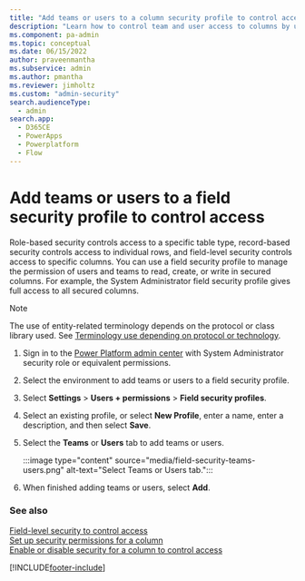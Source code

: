 ```yaml
---
title: "Add teams or users to a column security profile to control access"
description: "Learn how to control team and user access to columns by using field security profiles. Manage permission to read, create, or write in secured column."
ms.component: pa-admin
ms.topic: conceptual
ms.date: 06/15/2022
author: praveenmantha
ms.subservice: admin
ms.author: pmantha
ms.reviewer: jimholtz
ms.custom: "admin-security"
search.audienceType: 
  - admin
search.app:
  - D365CE
  - PowerApps
  - Powerplatform
  - Flow
---
```

# Add teams or users to a field security profile to control access

Role-based security controls access to a specific table type, record-based security controls access to individual rows, and field-level security controls access to specific columns. You can use a field security profile to manage the permission of users and teams to read, create, or write in secured columns. For example, the System Administrator field security profile gives full access to all secured columns.  

> [!NOTE]
> The use of entity-related terminology depends on the protocol or class library used. See [Terminology use depending on protocol or technology](/power-apps/developer/data-platform/understand-terminology).
  
1. Sign in to the [Power Platform admin center](https://admin.powerplatform.microsoft.com) with System Administrator security role or equivalent permissions.

2. Select the environment to add teams or users to a field security profile. 

3. Select **Settings** > **Users + permissions** > **Field security profiles**.  

4. Select an existing profile, or select **New Profile**, enter a name, enter a description, and then select **Save**.  

5. Select the **Teams** or **Users** tab to add teams or users. 

   :::image type="content" source="media/field-security-teams-users.png" alt-text="Select Teams or Users tab.":::

6. When finished adding teams or users, select **Add**. 

  
### See also  
[Field-level security to control access](field-level-security.md) <br />
[Set up security permissions for a column](set-up-security-permissions-field.md)   <br />
[Enable or disable security for a column to control access](enable-disable-security-field.md)  
 




[!INCLUDE[footer-include](../includes/footer-banner.md)]
